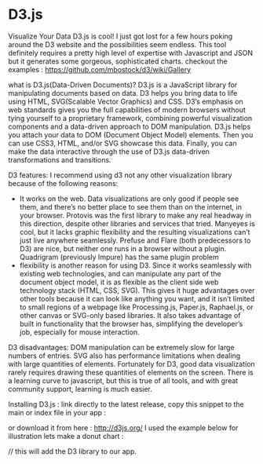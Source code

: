 D3.js
=====
Visualize Your Data
D3.js is cool! I just got lost for a few hours poking around the D3 website and the possibilities seem endless. This tool definitely requires a pretty high level of expertise with Javascript and JSON but it generates some gorgeous, sophisticated charts. checkout the examples :
https://github.com/mbostock/d3/wiki/Gallery

what is D3.js(Data-Driven Documents)?
    D3.js is a JavaScript library for manipulating documents based on data. D3 helps you bring data to life using HTML, SVG(Scalable Vector Graphics) and CSS. D3’s emphasis on web standards gives you the full capabilities of modern browsers without tying yourself to a proprietary framework, combining powerful visualization components and a data-driven approach to DOM manipulation.
    D3.js helps you attach your data to DOM (Document Object Model) elements. Then you can use CSS3, HTML, and/or SVG showcase this data. Finally, you can make the data interactive through the use of D3.js data-driven transformations and transitions.

D3 features:
 I recommend using d3 not any other visualization library because of the following reasons:
 * It works on the web. Data visualizations are only good if
   people see them, and there’s no better place to see them than on the internet, in your browser. Protovis was the first library to make any real headway in this direction, despite other libraries and services that tried. Manyeyes is cool, but it lacks graphic flexibility and the resulting visualizations can’t just live anywhere seamlessly. Prefuse and Flare (both predecessors to D3) are nice, but neither one runs in a browser without a plugin. Quadrigram (previously Impure) has the same plugin problem
 * flexibility is another reason for using D3.
   Since it works seamlessly with existing web technologies, and can manipulate any part of the document object model, it is as flexible as the client side web technology stack (HTML, CSS, SVG). This gives it huge advantages over other tools because it can look like anything you want, and it isn’t limited to small regions of a webpage like Processing.js, Paper.js, Raphael.js, or other canvas or SVG-only based libraries. It also takes advantage of built in functionality that the browser has, simplifying the developer’s job, especially for mouse interaction.

D3 disadvantages:
   DOM manipulation can be extremely slow for large numbers of entries. SVG also has performance limitations when dealing with large quantities of elements. Fortunately for D3, good data visualization rarely requires drawing these quantities of elements on the screen. There is a learning curve to javascript, but this is true of all tools, and with great community support, learning is much easier.

Installing D3.js :
 link directly to the latest release, copy this snippet to the main or index file in your app :
   <script src="http://d3js.org/d3.v3.min.js" charset="utf-8"></script>
   or download it from here :
   http://d3js.org/
I used the example below for illustration lets make  a donut chart :
<!DOCTYPE html>
<html>
<head>
   <title> Playing with d3</title>
   <script src="http://d3js.org/d3.v3.min.js" charset="utf-8"></script> // this will add the D3 library to our app.
</head>
<body>
    <script>
        var data = [10, 50, 80, 40]; // info that we need to append to the chart
        var r = 100; // raduis for the circle , I call it donuts
        var color = d3.scale.ordinal()
                  .range(["red", "green", "orange","blue"]); // coloring the chart.
        var canvas = d3.select("body").append("svg")// adding the svg to the html body(this is always the first step )
               .attr("width", 1500)
               .attr("height", 1500);

        var group = canvas.append("g")
                        .attr("transform", "translate(400, 300)");

        var arc = d3.svg.arc() //create the arcs
                   .innerRadius(200) //the inside circle
                   .outerRadius(r);
        var pie = d3.layout.pie() // this will create what i called pie chart and an object for each element
                   .value(function (d) { return d;});

        var arcs = group.selectAll(".arc") // bind(link) our data to our elements
                    .data(pie(data))
                    .enter()
                    .append("g")  //we append a group for each element
                    .attr("class", "arc"); // every group of element has a class of arc

        arcs.append("path")  // appending a path for each element's object to be showing in the page
              .attr("d", arc)
              .attr("fill", function (d) {return color(d.data); });

        arcs.append("text") // pass the text to the chart (labels)
              .attr("transform", function (d) { return "translate("+ arc.centroid(d)+")";}) //set the labels in there position at the chart
              .attr("text-anchor", "middle")
              .attr("font-size", "2em")
              .text(function (d) {return d.data;});


    </script>

 </body>
 </html>
for more information I include some resources in the end of this blog check them out.

resources:
http://www.d3js.org
http://www.recursion.org/d3-for-mere-mortals/





